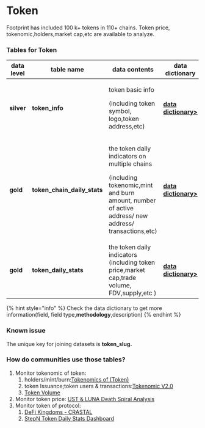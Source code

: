 # Token

Footprint has included 100 k+ tokens in 110+ chains. Token price, tokenomic,holders,market cap,etc are available to analyze.

### Tables for Token

| data level | table name                     | data contents                                                                                                                                                  | data dictionary                                                                                                              |
| ---------- | ------------------------------ | -------------------------------------------------------------------------------------------------------------------------------------------------------------- | ---------------------------------------------------------------------------------------------------------------------------- |
| **silver** | **token\_info**                | <p>token basic info</p><p>(including token symbol, logo,token address,etc)</p>                                                                                 | [**data dictionary>**](https://www.footprint.network/@Footprint/Table-Info-Dashboard?table\_name=token\_info)                |
| **gold**   | **token\_chain\_daily\_stats** | <p>the token daily indicators on multiple chains</p><p>(including tokenomic,mint and burn amount, number of active address/ new address/ transactions,etc)</p> | [**data dictionary>**](https://www.footprint.network/@Footprint/Table-Info-Dashboard?table\_name=token\_chain\_daily\_stats) |
| **gold**   | **token\_daily\_stats**        | the token daily indicators (including token price,market cap,trade volume, FDV,supply,etc )                                                                    | [**data dictionary>**](https://www.footprint.network/@Footprint/Table-Info-Dashboard?table\_name=token\_daily\_stats)        |

{% hint style="info" %}
Check the data dictionary to get more information(field, field type,**methodology**,description)
{% endhint %}

### Known issue

The unique key for joining datasets is **token\_slug.**

### How do communities use those tables?

1. Monitor tokenomic of token:
   1. holders/mint/burn:[Tokenomics of (Token)](https://www.footprint.network/guest/dashboard/aa971726-d7a8-4963-8001-a83a4222741e?token\_address=0x26193c7fa4354ae49ec53ea2cebc513dc39a10aa)
   2. token Issuance;token users & transactions:[Tokenomic V2.0](https://www.footprint.network/guest/dashboard/3e0d4c65-ac84-4cea-a5d0-a2b1aa67f04d?token\_name=hashland-coin)
   3. [Token Volume](https://www.footprint.network/guest/dashboard/652af0c2-083b-43a2-83d8-fa2cbb61ab1e?date\_range=2021-10-01\~2021-10-31\&symbol=luna)
2. Monitor token price: [UST & LUNA Death Spiral Analysis](https://www.footprint.network/guest/dashboard/6a8a2d49-ea37-41bf-b5df-8c028ed97bc2?back\_url=https%3A%2F%2Fwww.footprint.network%2F%40Footprint%2FTable-Info-Dashboard%3Ftable\_name%3Dtoken\_chain\_daily\_stats)
3. Monitor token of protocol:
   1. [DeFi Kingdoms - CRASTAL](https://www.footprint.network/guest/dashboard/729e9417-199e-44dc-961f-e8b72df957d0?gamefi\_name=defi-kingdoms\&chain=DFK\&token=DeFi%20Kingdoms%20Crystal)
   2. [StepN Token Daily Stats Dashboard](https://www.footprint.network/guest/dashboard/9d4750e5-90ba-4f97-a661-b46219bc5dd5?series\_date=past90days)
